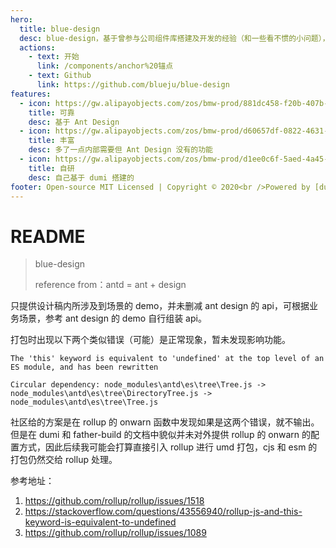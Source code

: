 ```yaml
---
hero:
  title: blue-design
  desc: blue-design，基于曾参与公司组件库搭建及开发的经验（和一些看不惯的小问题），自己搞的一套基础组件库。<br/>（⚠⚠⚠ 本仓库不会经常更新）
  actions:
    - text: 开始
      link: /components/anchor%20锚点
    - text: Github
      link: https://github.com/blueju/blue-design
features:
  - icon: https://gw.alipayobjects.com/zos/bmw-prod/881dc458-f20b-407b-947a-95104b5ec82b/k79dm8ih_w144_h144.png
    title: 可靠
    desc: 基于 Ant Design
  - icon: https://gw.alipayobjects.com/zos/bmw-prod/d60657df-0822-4631-9d7c-e7a869c2f21c/k79dmz3q_w126_h126.png
    title: 丰富
    desc: 多了一点内部需要但 Ant Design 没有的功能
  - icon: https://gw.alipayobjects.com/zos/bmw-prod/d1ee0c6f-5aed-4a45-a507-339a4bfe076c/k7bjsocq_w144_h144.png
    title: 自研
    desc: 自己基于 dumi 搭建的
footer: Open-source MIT Licensed | Copyright © 2020<br />Powered by [dumi](https://d.umijs.org)
---
```


# README

> blue-design
>
> reference from：antd = ant + design

只提供设计稿内所涉及到场景的 demo，并未删减 ant design 的 api，可根据业务场景，参考 ant design 的 demo 自行组装 api。

打包时出现以下两个类似错误（可能）是正常现象，暂未发现影响功能。

```
The 'this' keyword is equivalent to 'undefined' at the top level of an ES module, and has been rewritten
```

```
Circular dependency: node_modules\antd\es\tree\Tree.js -> node_modules\antd\es\tree\DirectoryTree.js -> node_modules\antd\es\tree\Tree.js
```

社区给的方案是在 rollup 的 onwarn 函数中发现如果是这两个错误，就不输出。
但是在 dumi 和 father-build 的文档中貌似并未对外提供 rollup 的 onwarn 的配置方式，因此后续我可能会打算直接引入 rollup 进行 umd 打包，cjs 和 esm 的打包仍然交给 rollup 处理。

参考地址：

1. https://github.com/rollup/rollup/issues/1518
2. https://stackoverflow.com/questions/43556940/rollup-js-and-this-keyword-is-equivalent-to-undefined
3. https://github.com/rollup/rollup/issues/1089
